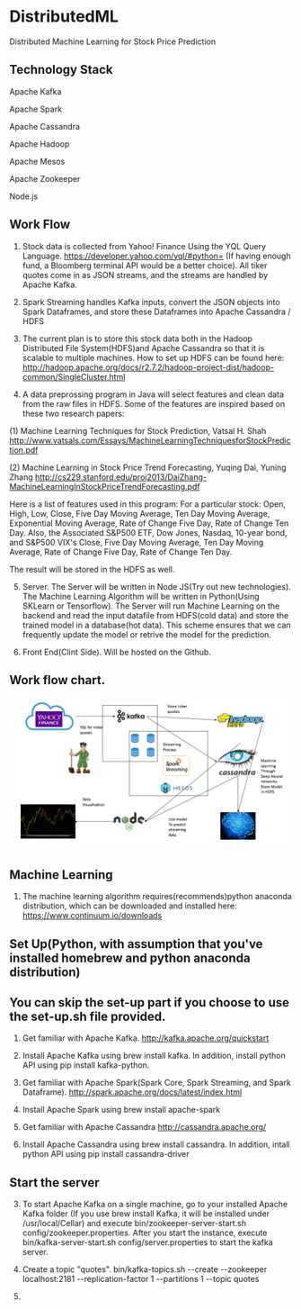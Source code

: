 # DistributedML
Distributed Machine Learning for Stock Price Prediction

## Technology Stack
Apache Kafka

Apache Spark

Apache Cassandra

Apache Hadoop

Apache Mesos

Apache Zookeeper

Node.js

## Work Flow
1. Stock data is collected from Yahoo! Finance Using the YQL Query Language. https://developer.yahoo.com/yql/#python= (If having enough fund, a Bloomberg terminal API would be a better choice). All tiker quotes come in as JSON streams, and the streams are handled by Apache Kafka.

2. Spark Streaming handles Kafka inputs, convert the JSON objects into Spark Dataframes, and store these Dataframes into Apache Cassandra / HDFS

3. The current plan is to store this stock data both in the Hadoop Distributed File System(HDFS)and Apache Cassandra so that it is scalable to multiple machines. How to set up HDFS can be found here: http://hadoop.apache.org/docs/r2.7.2/hadoop-project-dist/hadoop-common/SingleCluster.html

4. A data preprossing program in Java will select features and clean data from the raw files in HDFS. Some of the features are inspired based on these two research papers:
  
  (1) Machine Learning Techniques for Stock Prediction, Vatsal H. Shah
  http://www.vatsals.com/Essays/MachineLearningTechniquesforStockPrediction.pdf
  
  (2) Machine Learning in Stock Price Trend Forecasting, Yuqing Dai, Yuning Zhang
  http://cs229.stanford.edu/proj2013/DaiZhang-MachineLearningInStockPriceTrendForecasting.pdf
  
  Here is a list of features used in this program:
  For a particular stock: Open, High, Low, Close, Five Day Moving Average, Ten Day Moving Average, Exponential Moving Average, Rate of Change Five Day, Rate of Change Ten Day. Also, the Associated S&P500 ETF, Dow Jones, Nasdaq, 10-year bond, and S&P500 VIX's Close, Five Day Moving Average, Ten Day Moving Average, Rate of Change Five Day, Rate of Change Ten Day.
  
  The result will be stored in the HDFS as well.

5. Server. The Server will be written in Node JS(Try out new technologies). The Machine Learning Algorithm will be written in Python(Using SKLearn or Tensorflow). The Server will run Machine Learning on the backend and read the input datafile from HDFS(cold data) and store the trained model in a database(hot data). This scheme ensures that we can frequently update the model or retrive the model for the prediction.

6. Front End(Clint Side). Will be hosted on the Github. 

## Work flow chart.
![Alt text](https://github.com/JinZhaoHong/DistributedML/blob/master/img/workflow.png?raw=true "Optional Title")

## Machine Learning
1. The machine learning algorithm requires(recommends)python anaconda distribution, which can be downloaded and installed here: https://www.continuum.io/downloads

## Set Up(Python, with assumption that you've installed homebrew and python anaconda distribution)
## You can skip the set-up part if you choose to use the set-up.sh file provided. 

1. Get familiar with Apache Kafka. http://kafka.apache.org/quickstart

2. Install Apache Kafka using brew install kafka. In addition, install python API using pip install kafka-python.

3. Get familiar with Apache Spark(Spark Core, Spark Streaming, and Spark Dataframe). http://spark.apache.org/docs/latest/index.html

4. Install Apache Spark using brew install apache-spark

5. Get familiar with Apache Cassandra http://cassandra.apache.org/

6. Install Apache Cassandra using brew install cassandra. In addition, intall python API using pip install cassandra-driver

## Start the server

3. To start Apache Kafka on a single machine, go to your installed Apache Kafka folder (If you use brew install Kafka, it will be installed under /usr/local/Cellar) and execute bin/zookeeper-server-start.sh config/zookeeper.properties. After you start the instance, execute bin/kafka-server-start.sh config/server.properties to start the kafka server. 

4. Create a topic "quotes". bin/kafka-topics.sh --create --zookeeper localhost:2181 --replication-factor 1 --partitions 1 --topic quotes

5. 


